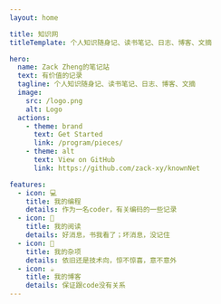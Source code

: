 ```yaml
---
layout: home

title: 知识网
titleTemplate: 个人知识随身记、读书笔记、日志、博客、文摘

hero:
  name: Zack Zheng的笔记站
  text: 有价值的记录
  tagline: 个人知识随身记、读书笔记、日志、博客、文摘
  image:
    src: /logo.png
    alt: Logo
  actions:
    - theme: brand
      text: Get Started
      link: /program/pieces/
    - theme: alt
      text: View on GitHub
      link: https://github.com/zack-xy/knownNet

features:
  - icon: 💻
    title: 我的编程
    details: 作为一名coder，有关编码的一些记录
  - icon: 📙
    title: 我的阅读
    details: 好消息，书我看了；坏消息，没记住
  - icon: 🧶
    title: 我的杂项
    details: 依旧还是技术向，惊不惊喜，意不意外
  - icon: ☕️
    title: 我的博客
    details: 保证跟code没有关系
---
```

